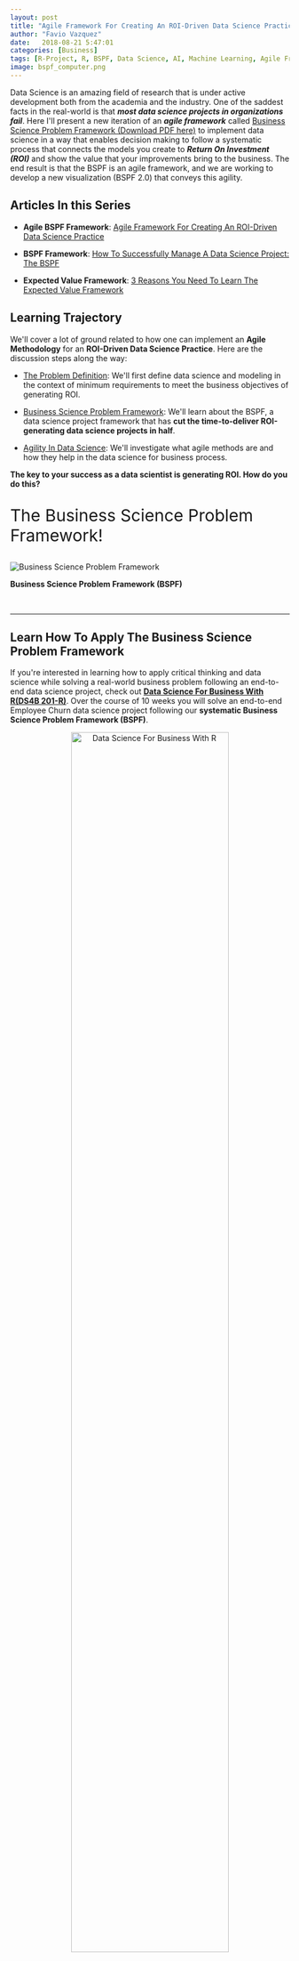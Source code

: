 ```yaml
---
layout: post
title: "Agile Framework For Creating An ROI-Driven Data Science Practice"
author: "Favio Vazquez"
date:   2018-08-21 5:47:01
categories: [Business]
tags: [R-Project, R, BSPF, Data Science, AI, Machine Learning, Agile Framework, Project Management, CRISP-DM, DMAIC]
image: bspf_computer.png
---
```




Data Science is an amazing field of research that is under active development both from the academia and the industry. One of the saddest facts in the real-world is that ___most data science projects in organizations fail___. Here I'll present a new iteration of an ___agile framework___ called [Business Science Problem Framework (Download PDF here)](http://www.business-science.io/bspf.html) to implement data science in a way that enables decision making to follow a systematic process that connects the models you create to ___Return On Investment (ROI)___ and show the value that your improvements bring to the business. The end result is that the BSPF is an agile framework, and we are working to develop a new visualization (BSPF 2.0) that conveys this agility.



## Articles In this Series

- __Agile BSPF Framework__: [Agile Framework For Creating An ROI-Driven Data Science Practice](http://www.business-science.io/business/2018/08/21/agile-business-science-problem-framework.html)

- __BSPF Framework__: [How To Successfully Manage A Data Science Project: The BSPF](http://www.business-science.io/business/2018/06/19/business-science-problem-framework.html)

- __Expected Value Framework__: [3 Reasons You Need To Learn The Expected Value Framework](http://www.business-science.io/business/2018/07/11/expected-value-framework-data-science.html)



## Learning Trajectory

We'll cover a lot of ground related to how one can implement an __Agile Methodology__ for an __ROI-Driven Data Science Practice__. Here are the discussion steps along the way:

- [The Problem Definition](#problem-definition): We'll first define data science and modeling in the context of minimum requirements to meet the business objectives of generating ROI. 

- [Business Science Problem Framework](#bspf): We'll learn about the BSPF, a data science project framework that has __cut the time-to-deliver ROI-generating data science projects in half__.

- [Agility In Data Science](#agility): We'll investigate what agile methods are and how they help in the data science for business process.


__The key to your success as a data scientist is generating ROI. How do you do this?__

<p class="text-center" style="font-size:30px;">
The Business Science Problem Framework! 
</p>



![Business Science Problem Framework](/assets/bspf_computer.png)

<p class="text-center date">
<strong>Business Science Problem Framework (BSPF)</strong> 
</p>

<br>
<hr>

<h2 class="text-center">Learn How To Apply The Business Science Problem Framework</h2>

<p class="text-center">
If you're interested in learning how to apply critical thinking and data science while solving a real-world business problem following an end-to-end data science project, check out <a href="https://university.business-science.io/p/hr201-using-machine-learning-h2o-lime-to-predict-employee-turnover/?product_id=635023&coupon_code=DS4B15"><strong>Data Science For Business With R(DS4B 201-R)</strong></a>. Over the course of 10 weeks you will solve an end-to-end Employee Churn data science project following our <strong>systematic Business Science Problem Framework (BSPF)</strong>.
</p>

<p style="text-align:center;">
<a href="https://university.business-science.io/p/hr201-using-machine-learning-h2o-lime-to-predict-employee-turnover/?product_id=635023&coupon_code=DS4B15">
<img src="/img/ds4b_201_r_small.png" alt="Data Science For Business With R" style="width:75%;height:75%;">
</a>
</p>

<p class="text-center" style="font-size:30px;">
<a href="https://university.business-science.io/p/hr201-using-machine-learning-h2o-lime-to-predict-employee-turnover/?product_id=635023&coupon_code=DS4B15"><strong>Start Learning Today!</strong></a> 
</p>


<hr>
<br>

Now let's learn about this ___agile process___.

## The Problem Definition {#problem-definition}

Doing data science for business is not easy for several reasons. One of them is that most people have a partial definition, or description, of what data science actually is and what it means to be a good data scientist for solving real problems.

### Defining Data Science

Because of that I'll start this article with my definition (or description) of how data science should be defined for a business:

___Data science___ is the resolution to business problems through mathematics, programming and the scientific method that involves the creation of hypotheses, experiments and tests through the analysis of data and the generation of predictive models. It is responsible for transforming these problems into well-posed questions that can also respond to the initial hypothesis in a creative way finding the optimal threshold that maximizes the expected profit or savings. It must also include the effective communication of the results obtained and how the solution adds value to the business.

I'll explain my definition step by step below so stick with me.

___Modeling___ is the process of understanding the "reality", the world around us, but creating a higher level prototype that will describe the things we are seeing, hearing and feeling, but it's a representative thing, not the "actual" or "real" thing. This is what we actually do in science and data science is no exception.

### Minimum Requirements

What I'm saying here is that data science is very much linked to the business, but it is a science in the end. A lot of people can disagree with me in the part that data science is a science. But keep your mind open and read this carefully. I think it could be very useful that we define data science as a science because, if that's the case, every project in data science should be at least:


- __Reproducible__: Necessary for making easy to test others work and analysis.
 
- __Fallible__: Data Science and Science are not looking for the truth, they look for knowledge, so every project can be substituted or improved in the future, no solution is the ultimate solution. 

- __Collaborative__: The data scientist doesn't exists alone, he needs a team (even a virtual team, like collaborating in an open source project), this team will make things possible for creating intelligence and solutions. Collaboration is a big part of science, and data science should not be an exception. 

- __Creative__: Most of what data scientists do is new research, new approaches or takes on different solutions, so their environment should be very creative and easy to work. Creativity is crucial in science, is the only way we can find solutions to hard and complex problems. 

- __Compliant to regulations__: Right now there are a lot of regulations on science, not that much on data science, but there will be more in the future. It is important that the projects we are building can be aware of these different types of regulations so we can create a clean and acceptable solution to the problems. 

If we don't follow those basic principles it would be very hard to conduct a proper data science practice. Data science should be implemented in a way that enables decision making to follow a __systematic process__.

Data science isn't about software, knowing how to program, or being able to read data from different databases. It is about solving problems. An analogy would be saying that physics isn't about calculus, moving objects, algebra; it's about studying nature, understanding it and modeling it. 

> "_Data science isn't about software, knowing how to program, or being able to read data from different databases. It is about solving problems._"

## Business Science Problem Framework (BSPF) {#bspf}

<p style="text-align:center;">
<a href="http://www.business-science.io/bspf.html">
<img src="/img/cheatsheets/bspf.png" alt="Business Science Problem Framework" style="width:75%;height:75%;">
</a>
</p>

<p class="text-center date">
<a href="http://www.business-science.io/bspf.html"><strong>Business Science Problem Framework (BSPF), Download Here</strong></a> 
</p>



### BSPF Results 

Before we dive into the BSPF, let us first explain the __incredible results__ that this methodology has generated. At the end of the day, results are what the organization cares about. Let's put the results first then.

A recent success story is that of [Rodrigo Prado](https://www.linkedin.com/in/rodrigo-prado-90b55522/). Rodrigo is a high-end data science consultant and graduate of the prestigious [University of Columbia Masters of Science in Applied Analytics](http://sps.columbia.edu/applied-analytics/master-of-science-in-applied-analytics). While the program was very good, Rodrigo left with a knowledge gap still present not fully enabling him to connect data science to the business.

> _While the program was very good, Rodrigo left with a knowledge gap still present not fully enabling him to connect data science to the business._

He read an article about the [Business Science Problem Framework](http://www.business-science.io/business/2018/06/19/business-science-problem-framework.html), and immediately signed up for our [Data Science For Business With R (DS4B 201-R) course](https://university.business-science.io/p/hr201-using-machine-learning-h2o-lime-to-predict-employee-turnover/?product_id=635023).

Through his company, [Genesis Partners](https://www.linkedin.com/company/genesis-partnerscl/), Rodrigo has since implemented the BSPF on 3 projects. __According to Rodrigo, the BSPF has cut his time-to-deliver data science projects in half!__

Let's think about this for a minute. Half. That's 50% of the time it used to take to complete a project. This means Rodrigo just doubled his effeciency. If he was generating 10X ROI as a consultant, __he's now generating 20X ROI__ just by implementing our BSPF framework!

If interested, you can listen to his [2-minute testimonial](https://youtu.be/yw5CtGTzIw0).

<iframe width="100%" height="400" src="https://www.youtube.com/embed/yw5CtGTzIw0" frameborder="0" allow="autoplay; encrypted-media" allowfullscreen></iframe>


<br>
<hr>

<h2 class="text-center">Experience The Data Science Course That Cut Rodrigo's Time-To-Deliver In Half</h2>

<p class="text-center">
If you're interested in learning how to apply critical thinking and BSPF while solving a real-world business problem following an end-to-end data science project, check out <a href="https://university.business-science.io/p/hr201-using-machine-learning-h2o-lime-to-predict-employee-turnover/?product_id=635023&coupon_code=DS4B15"><strong>Data Science For Business With R(DS4B 201-R)</strong></a>. Over the course of 10 weeks you will solve an <strong>end-to-end Employee Churn data science project following our systematic Business Science Problem Framework</strong>.
</p>

<p style="text-align:center;">
<a href="https://university.business-science.io/p/hr201-using-machine-learning-h2o-lime-to-predict-employee-turnover/?product_id=635023&coupon_code=DS4B15">
<img src="/img/ds4b_201_r_small.png" alt="Data Science For Business With R" style="width:75%;height:75%;">
</a>
</p>

<p class="text-center" style="font-size:30px;">
<a href="https://university.business-science.io/p/hr201-using-machine-learning-h2o-lime-to-predict-employee-turnover/?product_id=635023&coupon_code=DS4B15"><strong>Start Learning Today!</strong></a> 
</p>

<hr>
<br>

### What Is The BSPF?

The __Business Science Problem Framework__ is an agile data science process developed by [Business Science](http://www.business-science.io/). Business Science, founded by [Matt Dancho](https://www.linkedin.com/in/mattdancho/), empowers data scientists by providing software, education, training, and developing the areas of business and finance. It is a proven system conceived afters years of work, trial and error. Business Science says that clients loved the BSPF because it put a clear path forward and they loved it because it systemized their problem-solving method, making results more repeatable. 

Many of the philosophies for creating the framework comes from the writings of Ray Dalio (author of [Principles](https://www.principles.com/)) along with Business Science's experience using the BSPF with clients. Beyond, high level and detailed, it's a proven framework.


Let's start with the principles before going to the BSPF. Take a look at this image:

![Principles Process](/assets/2018-08-21-agile-bspf/principle_process.png)

<p class="text-center date">
<a href="https://www.principles.com/"><strong>Evolution Of An Organization, Principles</strong></a> 
</p>

This is one of the schemas that the author presents us. He tell us that this is the process of actually achieving your goals, and that failure is an important step in the journey. This is an iterative process, meaning that you will have to go through it over and over again; forever. You'll always have new goals and you'll also face new problems, but if you learn from them, by first recognizing them and creating a good design you can solve these problems and achieve your goals.

## Agility in Data Science {#agility}

If we go back to data science, and we apply this to solving business problems, the first thing we have to do is recognize that it has to be an iterative process. Agility is a word for doing that in the IT world, and that's why I'm calling the BSPF an agile framework. 

> _Agility is fundamental to business' ability to successfully build systems in a world where it's difficult to predict the future._
>
>_James Kobielus_

We need agility to adapt. And if we want to go further, and beyond our common sense and intuition, we need to do it in a systematic way and then we can solve complex business problems.

### Manifesto For Agile Data Science

The process of an ___Agile Data Science Workflow___ proposed by Russell Jurney is an amazing way of understanding how and why data science together with agility helps us going beyond, seeing more and solving problems in a creative way. 

We are used to jumping to conclusions really fast, not analyzing every side of things. We are used to seeing what our eyes are seeing and "trusting our gut".

Sadly, the common sense that reigns in our culture is Aristotelian and Medieval (Etudes d'histoire de la pensee scientifique - Alexandre Koyre). That means that __intuition fails a lot of times when trying to understand the world__. Also, this "common sense" comes sometimes with judgement, something that creates a bias in the way we see things.

Going and seeing beyond in this context means going a step forward, putting your judgment, common sense and intuition aside and really analyzing a situation. We should be doing this for everything that happens around us, question ourselves if the things you are doing, thinking and perceiving are actually correct. This is something very close to the Cartesian Doubt.

The [__Manifesto for Agile Data Science__](https://www.oreilly.com/ideas/a-manifesto-for-agile-data-science) leads us to this. Iterating, over and over again, rethinking the business process and needs, experimenting a lot, listening what the data has to say, understanding and encouraging the business to understand that the data's opinion must always be included in product discussions, finding a critical path to solve the problem and then organizing the team around completing it, and going further, letting the models solve the problems, of course using our expertise to help them, but not biasing them.

![The Agile Data Science Manifesto](/assets/2018-08-21-agile-bspf/agile_data_science_manifesto.png)

<p class="text-center date">
<a href="https://www.oreilly.com/ideas/a-manifesto-for-agile-data-science"><strong>The Agile Data Science Manifesto</strong></a> 
</p>

I need to emphasize that this is an agile framework, not that data science is being agile. This is following the words of Dave Thomas one of the creators of the Manifesto for Agile Software Development, 

- You aren't an agile programmer - you're a programmer who programs with agility.
- You don't work on an agile team - your team exhibits agility.
- You don't use agile tools - you use tools that enhance your agility.

I'll add:

- You are not an agile data scientist - you're a data scientist following a framework with agility. 

So after studying the process proposed by Russell and Matt, I found a way of combining them, creating a system that will __skyrocket your productivity__ as a data scientist and adding much more value. I realized that all of the steps that Russell proposed were already a part of the BSPF in some way, I'll make them all clear here. 

### Understanding The Agile Business Science Problem Framework (A-BSPF)

The BSPF is split into a top and bottom section. The top half contains details of what to investigate while the bottom half contains high level stages of the project. The two sections are integrated, meaning they work together to provide a complete program for managing a data science project in a business context. 

The BSPF has seven phases that are detailed with specific actions focused on understanding the problem and tying the results to Return On Investment (ROI), which is what the organization is keenly focused on:

- View The Business As A Machine
- Understand The Drivers
- Measure The Drivers
- Uncover Problems and Opportunities
- Encode Algorithms
- Measure Results
- Report Financial Impact

![Business Science Problem Framework - Top](/assets/2018-06-19_BSPF/bspf_top.PNG)

<p class="text-center date">BSPF - Top</p>

And in the bottom there are the six phases of [CRISP-DM](https://en.wikipedia.org/wiki/Cross-industry_standard_process_for_data_mining) that are high-level steps for any data science problem:

- Business Understanding
- Data Understanding
- Data Preparation
- Modeling
- Evaluation
- Deployment


![Business Science Problem Framework - Bottom](/assets/2018-06-19_BSPF/bspf_bottom.PNG)

<p class="text-center date">BSPF - Bottom</p>

If you follow this agile methodology and framework is much more likely you'll succeed in your practice. 

But what about some of the steps that Russell mentions? 

In his book, Russell talks about something called the "data-value pyramid". It expresses the increasing amount of value created when refining raw data into tables and charts, followed by reports, then predictions, all of which is intended to enable new actions or improve existing ones:

![Data Value Pyramid](/assets/2018-08-21-agile-bspf/data_value_pyramid.png)

<p class="text-center date">
<a href="https://www.oreilly.com/ideas/a-manifesto-for-agile-data-science">Data Value Pyramid</a> 
</p>


But wait! Matt also created a pyramid in his methodology. The "Systematic Decision Making Pyramid":

![Systematic Decision Making Pyramid](/assets/2018-08-21-agile-bspf/systematic_decision_making_pyramid.png)

<p class="text-center date">
<a href="http://www.business-science.io/business/2018/06/19/business-science-problem-framework.html">Systematic Decision Making Pyramid</a> 
</p>

### Agile Data Science Workflow And BSPF Align

If we take a closer look of both pyramids they are actually saying the same things, and have the same hierarchy. 

The data-value pyramid gives structure to our work. The pyramid is something to keep in mind, not a rule to be followed. Sometimes you skip steps, sometimes you work backward, making it an interactive process. And the systematic decision making pyramid tells us that we need to understand the business. And, before we can understand the business, we need to identify the business problem to then being able to achieve systematic decision making, but it is also an interactive process, you'll have to go back and forth sometimes. 

Both frameworks are the same in one way or another, they are both proven systems that comes from years of work related to data, consulting, teaching and more. I say we need to fully understand both for enabling data science to create intelligence through AI. That's a big sentence.


## Looking To The Future

Matt and I are working on a _new visualization_ that accurately shows the agility of the BSPF. __Look for the BSPF 2.0 coming soon!__ 

## Next Steps (Transform Your Abilities) {#next-steps}

I joined Business Science a little while ago for helping create courses and content for their University. The first course so far, [Data Science For Business With R (DS4B 201-R) Course](https://university.business-science.io/p/hr201-using-machine-learning-h2o-lime-to-predict-employee-turnover/?product_id=635023&coupon_code=DS4B15) has a student satisfaction rating of 9.0/10, and students are learning how to apply data science to business using R code, the __Business Science Problem Framework__, and more. I'm creating the Python counterpart course with the __Agile Data Science Framework__ right now so if you are interested in that please let me know! 


<br>
<hr>

<h2 class="text-center">Data Science For Business With R (DS4B 201-R)</h2>

<p class="text-center">
Learn everything you need to know to complete a real-world, end-to-end data science project with the R programming language. Transform your abilities in 10 weeks. 
</p>

<p class="text-center" style="font-size:30px;">
<a href="https://university.business-science.io/p/hr201-using-machine-learning-h2o-lime-to-predict-employee-turnover/?product_id=635023&coupon_code=DS4B15"><strong>Get Started Today!</strong></a> 
</p>

<hr>
<br>

See below for our __course roadmap__ including information about my forthcoming Data Science For Business with Python + Spark (DS4B 201-P) course!  

## About The Author

[Favio Vazquez](https://www.linkedin.com/in/faviovazquez/) is Principal Data Scientist at OXXO, and a data science influencer on LinkedIn. A physicist by trade, Favio has transitioned into data science and has since mastered Python, Spark, and R. Favio has recently joined the Business Science team and is building our first ever Python and Spark course (equivalent to Data Science For Business With R). Please connect with him and let him know if you are interested in taking __Data Science For Business With Python (DS4B 201-P)__ coming soon!

![Python Track](/img/python_track.png)

<p class="text-center date">
Python Track, Coming In Q4 2018
</p>

## Course Roadmap

Here is the lineup of courses!

### Data Science For Business With R (DS4B 201-R): Available Now!

Over the course of 10 weeks, we teach you how to solve an end-to-end data science project using the __Business Science Problem Framework__. Available now!


<iframe width="100%" height="400px" src="https://www.youtube.com/embed/lyWxrhaBJ38" frameborder="0" allow="autoplay; encrypted-media" allowfullscreen></iframe>

<p class="text-center date">Transform your abilities by solving a 10-week end-to-end data science project using the Business Science Problem Framework</p>




<p class="text-center" style="font-size:30px;">
<a href="https://university.business-science.io/p/hr201-using-machine-learning-h2o-lime-to-predict-employee-turnover/?product_id=635023&coupon_code=DS4B15"><strong>Get Started Today!</strong></a> 
</p>



### Building A Shiny Application (DS4B 301-R): Coming In Q3!

Our next course teaches you how to take the H2O Model, LIME explanation results, and the recommendation algorithm you develop in DS4B 201-R and turn it into a `Shiny` Web Application that predicts employee attrition! Coming in Q3 2018.

![DS4B 301-R Shiny Application: Employee Prediction](/img/hr_301_app.png) 
<p class="text-center date">Shiny App That Predicts Attrition and Recommends Management Strategies, Taught in DS4B 301-R (Building A Shiny Web App)</p> 


[Kelly O'Briant](https://www.linkedin.com/in/kellyobriant/) is lead developer for the Shiny App Course coming soon. She's a brilliant software engineer / data scientist that knows how to make a great looking and performing Shiny app.

<p class="text-center" style="font-size:30px;">
<a href="https://university.business-science.io"><strong>Sign Up! Coming Q3!</strong></a> 
</p>

### Data Science For Business With Python (DS4B 201-P): Coming In Q4!

Did we mention with have a __DS4B Python Course coming__? Well we do! Coming in Q4 2018.

The problem changes: Customer Churn! The tools will be H2O, LIME, and a host of other tools implemented in Python + Spark.  

![Python Track](/img/python_track.png)

<p class="text-center date">Python Track: Data Science For Business With Python And Spark</p>

[Favio Vazquez](https://www.linkedin.com/in/faviovazquez/), Principle Data Scientist at OXXO, is building the Python + Spark equivalent of DS4B 201-R. He's so talented knowing Python, Spark, and R, along with a host of other data science tools.

<p class="text-center" style="font-size:30px;">
<a href="https://university.business-science.io"><strong>Sign Up! Coming Q4!</strong></a> 
</p>

## Don't Miss A Beat

* Sign up for the [Business Science "5 Topic Friday" Newsletter!](https://mailchi.mp/business-science/data-science-five-topic-friday) 
* Get started with [Business Science University](https://university.business-science.io/) to learn how to solve real-world data science problems from Business Science
* Check out our [Open Source Software](https://www.business-science.io/software.html)

<span data-sumome-listbuilder-embed-id="8944080265e0a41a6249cd11ea3299d46ee953ea5bc9a1cd5635069be5bf0987"></span>

## Connect With Business Science <a class="anchor" id="social"></a>

If you like our software (`anomalize`, `tidyquant`, `tibbletime`, `timetk`, and `sweep`), our courses, and our company, you can connect with us:

* [GitHub](https://github.com/business-science)
* [LinkedIn](https://www.linkedin.com/company/business.science)
* [__bizScienc__ on twitter](https://twitter.com/bizScienc)
* [Facebook](https://www.facebook.com/Business-Science-LLC-754699134699054/)
